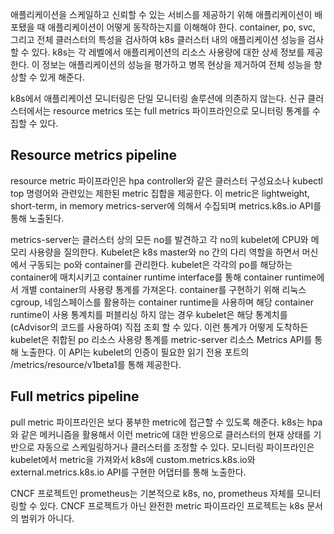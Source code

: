 애플리케이션을 스케일하고 신뢰할 수 있는 서비스를 제공하기 위해 애플리케이션이 배포됐을 때 애플리케이션이 어떻게 동작하는지를 이해해야 한다. container, po, svc, 그리고 전체 클러스터의 특성을 검사하여 k8s 클러스터 내의 애플리케이션 성능을 검사할 수 있다. k8s는 각 레벨에서 애플리케이션의 리소스 사용량에 대한 상세 정보를 제공한다. 이 정보는 애플리케이션의 성능을 평가하고 병목 현상을 제거하여 전체 성능을 향상할 수 있게 해준다.

k8s에서 애플리케이션 모니터링은 단일 모니터링 솔루션에 의존하지 않는다. 신규 클러스터에서는 resource metrics 또는 full metrics 파이프라인으로 모니터링 통계를 수집할 수 있다.

## Resource metrics pipeline
resource metric 파이프라인은 hpa controller와 같은 클러스터 구성요소나 kubectl top 명령어와 관련있는 제한된 metric 집합을 제공한다. 이 metric은 lightweight, short-term, in memory metrics-server에 의해서 수집되며 metrics.k8s.io API를 통해 노출된다.

metrics-server는 클러스터 상의 모든 no를 발견하고 각 no의 kubelet에 CPU와 메모리 사용량을 질의한다. Kubelet은 k8s master와 no 간의 다리 역할을 하면서 머신에서 구동되는 po와 container를 관리한다. kubelet은 각각의 po를 해당하는 container에 매치시키고 container runtime interface를 통해 container runtime에서 개별 container의 사용량 통계를 가져온다. container를 구현하기 위해 리눅스 cgroup, 네임스페이스를 활용하는 container runtime을 사용하며 해당 container runtime이 사용 통계치를 퍼블리싱 하지 않는 경우 kubelet은 해당 통계치를 (cAdvisor의 코드를 사용하여) 직접 조회 할 수 있다. 이런 통계가 어떻게 도착하든 kubelet은 취합된 po 리소스 사용량 통계를 metric-server 리소스 Metrics API를 통해 노출한다. 이 API는 kubelet의 인증이 필요한 읽기 전용 포트의 /metrics/resource/v1beta1를 통해 제공한다.

## Full metrics pipeline
pull metric 파이프라인은 보다 풍부한 metric에 접근할 수 있도록 해준다. k8s는 hpa와 같은 메커니즘을 활용해서 이런 metric에 대한 반응으로 클러스터의 현재 상태를 기반으로 자동으로 스케일링하거나 클러스터를 조정할 수 있다. 모니터링 파이프라인은 kubelet에서 metric을 가져와서 k8s에 custom.metrics.k8s.io와 external.metrics.k8s.io API를 구현한 어댑터를 통해 노출한다.

CNCF 프로젝트인 prometheus는 기본적으로 k8s, no, prometheus 자체를 모니터링할 수 있다. CNCF 프로젝트가 아닌 완전한 metric 파이프라인 프로젝트는 k8s 문서의 범위가 아니다.